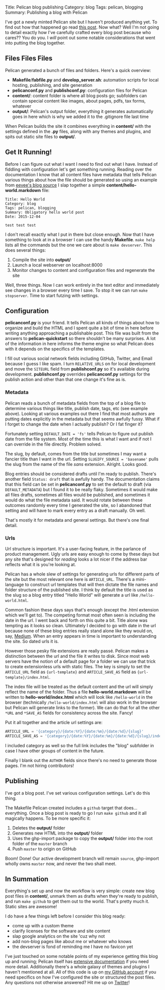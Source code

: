 Title: Pelican blog publishing
Category: blog
Tags: pelican, blogging
Summary: Publishing a blog with Pelican

I've got a newly minted Pelican site but I haven't produced anything yet. To find out how that happened go read [this post]({filename}/setup-pelican-blog.markdown). Now what? Well I'm not going to detail exactly how I've carefully crafted every blog post because who cares?? You do you. I *will* point out some notable considerations that went into putting the blog together.

## Files Files Files

Pelican generated a bunch of files and folders. Here's a quick overview:

- **Makefile**/**fabfile.py** and **develop\_server.sh**: automation scripts for local hosting, publishing, and site generation
- **pelicanconf.py** and **publishconf.py**: configuration files for Pelican
- **content/**: content folder is where all blog posts go; subfolders can contain special content like images, about pages, pdfs, tax forms, whatever
- **output/**: Pelican's output folder, everything it generates automatically goes in here which is why we added it to the .gitignore file last time

When Pelican builds the site it combines everything in **content/** with the settings defined in the **.py** files, along with any themes and plugins, and spits out static site files to **output/**.

## Get It Running!

Before I can figure out what I want I need to find out what I have. Instead of fiddling with configuration let's get something running. Reading over the documentation I know that all content files have metadata that tells Pelican various things about how the file should be generated so using an example from [eevee's blog source](https://github.com/eevee/eev.ee) I slap together a simple **content/hello-world.markdown** file:

```
Title: Hello World
Category: blog
Tags: pelican, blogging
Summary: Obligatory hello world post
Date: 2015-12-04

test test test
```

I don't recall exactly what I put in there but close enough. Now that I have something to look at in a browser I can use the handy **Makefile**. `make help` lists all the commands but the one we care about is `make devserver`. This does several things:

1. Compile the site into **output/**
2. Launch a local webserver on localhost:8000
3. Monitor changes to content and configuration files and regenerate the site

Well, three things. Now I can work entirely in the text editor and immediately see changes in a browser every time I save. To stop it we can run `make stopserver`. Time to start futzing with settings.

## Configuration

**pelicanconf.py** is your friend. It tells Pelican all kinds of things about how to organize and build the HTML and I spent quite a bit of time in here before writing anything approaching a publishable post. This file was built from the answers to **pelican-quickstart** so there shouldn't be many surprises. A lot of the information in here informs the theme engine so what Pelican does with it depends on the specifics of the templates.

I fill out various social network fields including GitHub, Twitter, and Email because I guess I like spam. I turn `RELATIVE_URLS` on for local development and move the `SITEURL` field from **publishconf.py** so it's available during development. **publishconf.py** overrides **pelicanconf.py** settings for the publish action and other than that one change it's fine as is.

### Metadata

Pelican reads a bunch of metadata fields from the top of a blog file to determine various things like title, publish date, tags, etc (see example above). Looking at various examples out there I find that most authors are putting dates explicitly in the metadata but that seems awfully fussy. What if I forget to change the date when I actually publish? Or I fat finger it?

Fortunately setting `DEFAULT_DATE = 'fs'` tells Pelican to figure out publish date from the file system. Most of the time this is what I want and if not I can override in the file directly. Problem solved.

The slug, by default, comes from the title but sometimes I may want a fancier title than I want in the url. Setting `SLUGIFY_SOURCE = 'basename'` pulls the slug from the name of the file *sans* extension. Alright. Looks good.

Blog entries should be considered drafts until I'm ready to publish. There's another field `Status: draft` that is awfully handy. The documentation claims that this field can be set in **pelicanconf.py** to set the default to draft (via `DEFAULT_METADATA`) but I found it to be really flaky. Sometimes it would make all files drafts, sometimes all files would be published, and sometimes it would do what the file metadata said. It would rotate between these outcomes randomly every time I generated the site, so I abandoned that setting and will have to mark every entry as a draft manually. Oh well.

That's mostly it for metadata and general settings. But there's one final detail.

### Urls

Url structure is important. It's a user-facing feature, in the parlance of product management. Ugly urls are easy enough to come by these days but any site that's designed for *reading* looks a lot nicer if the address bar reflects what it is you're looking at.

Pelican has a whole slew of settings for generating urls for different parts of the site but the most relevant one here is `ARTICLE_URL`. There's a mini-language to construct url templates that will then dictate the file names and folder structure of the published site. I think by default the title is used as the slug so a blog entry titled "Hello World" will generate a url like `/hello-world.html`.

Common fashion these days says that's enough (except the .html extension which we'll get to). The competing format most often seen is including the date in the url. I went back and forth on this quite a bit. Title alone was tempting as it looks so clean. Ultimately I decided to go with date in the url because none of these blog entries really stand alone like they would on, say, [Medium](https://medium.com/top-stories). When an entry appears in time is important to understanding the site. So dated urls it is.

However those pesky file extensions are really passé. Pelican makes a distinction between the url and the file it writes to disk. Since most web servers have the notion of a default page for a folder we can use that trick to create extensionless urls with static files. The key is simply to set the `ARTICLE_URL` field as `{url-template}` and `ARTICLE_SAVE_AS` field as `{url-template}/index.html`.

The index file will be treated as the default content and the url will simply reflect the name of the folder. Thus a file **hello-world.markdown** will be written to **hello-world/index.html** which will look like `/hello-world` in the browser (technically `/hello-world/index.html` will also work in the browser but Pelican will generate links to the former). We can do that for all the other `*URL` and `*SAVE_AS` fields for consistency across the site. Fancy!

Put it all together and the article url settings are:

```python
ARTICLE_URL = '{category}/{date:%Y}/{date:%m}/{date:%d}/{slug}'
ARTICLE_SAVE_AS = '{category}/{date:%Y}/{date:%m}/{date:%d}/{slug}/index.html'
```

I included category as well so the full link includes the "blog" subfolder in case I have other groups of content in the future.

Finally I blank out the `AUTHOR` fields since there's no need to generate those pages. I'm not hiring contributors!

## Publishing

I've got a blog post. I've set various configuration settings. Let's do this thing.

The Makefile Pelican created includes a `github` target that does... everything. Once a blog post is ready to go I run `make github` and it all magically happens. To be more specific it:

1. Deletes the **output/** folder
2. Generates new HTML into the **output/** folder
3. Uses the ghp-import package to copy the **output/** folder into the root folder of the `master` branch
4. Push `master` to origin on GitHub

Boom! Done! Our active development branch will remain `source`, ghp-import wholly owns `master` now, and never the two shall meet.

## In Summation

Everything's set up and now the workflow is very simple: create new blog post files in **content/**, unmark them as drafts when they're ready to publish, and run `make github` to get them out to the world. That's pretty much it. Static sites are awesome!

I do have a few things left before I consider this blog ready:

- come up with a custom theme
- clarify licenses for the software and site content
- slap google analytics on the site 'cuz why not
- add non-blog pages like about me or whatever who knows
- the devserver is fond of reminding me I have no favicon yet

I've just touched on some notable points of my experience getting this blog up and running; Pelican itself has [extensive documentation](http://docs.getpelican.com/en/3.6.3/index.html) if you need more detail. Additionally there's a whole galaxy of themes and plugins I haven't mentioned at all. All of this code is up on [my GitHub account](https://github.com/drmonkeysee/drmonkeysee.github.io/tree/source) if you need specifics on how I've configured the site or structured the post files. Any questions not otherwise answered? Hit me up on [Twitter](https://twitter.com/drmonkeysee)!
